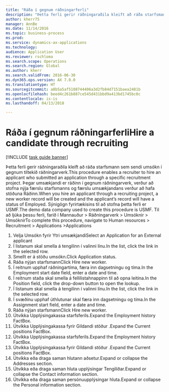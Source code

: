 ```yaml
--- 
title: "Ráða í gegnum ráðningarferli"
description: "Þetta ferli gerir ráðningaraðila kleift að ráða starfsmann sem sendi umsókn í gegnum tiltekið ráðningarverk."
author: kherr75
manager: AnnBe
ms.date: 11/14/2016
ms.topic: business-process
ms.prod: 
ms.service: dynamics-ax-applications
ms.technology: 
audience: Application User
ms.reviewer: rschloma
ms.search.scope: Operations
ms.search.region: Global
ms.author: kherr
ms.search.validFrom: 2016-06-30
ms.dyn365.ops.version: AX 7.0.0
ms.translationtype: HT
ms.sourcegitcommit: a8b5a5af5108744406a3d2fb84d7151baea2481b
ms.openlocfilehash: beed4c261b887ce545d431bbd9a413bd1745bc0c
ms.contentlocale: is-is
ms.lasthandoff: 04/13/2018

---
```

# <a name="hire-a-candidate-through-recruiting"></a><span data-ttu-id="74dcc-103">Ráða í gegnum ráðningarferli</span><span class="sxs-lookup"><span data-stu-id="74dcc-103">Hire a candidate through recruiting</span></span>

[!INCLUDE [task guide banner](../../includes/task-guide-banner.md)]

<span data-ttu-id="74dcc-104">Þetta ferli gerir ráðningaraðila kleift að ráða starfsmann sem sendi umsókn í gegnum tiltekið ráðningarverk.</span><span class="sxs-lookup"><span data-stu-id="74dcc-104">This procedure enables a recruiter to hire an applicant who submitted an application through a specific recruitment project.</span></span> <span data-ttu-id="74dcc-105">Þegar umsækjandi er ráðinn í gegnum ráðningarverk, verður að stofna nýja færslu starfsmanns og færslu umsækjandans verður að hafa stöðuna Ráðinn.</span><span class="sxs-lookup"><span data-stu-id="74dcc-105">When you hire an applicant through a recruiting project, a new worker record will be created and the applicant’s record will have a status of Employed.</span></span> <span data-ttu-id="74dcc-106">Sýnigögn fyrirtækisins til að stofna þetta ferli er USMF.</span><span class="sxs-lookup"><span data-stu-id="74dcc-106">The demo data company used to create this procedure is USMF.</span></span> <span data-ttu-id="74dcc-107">Til að ljúka þessu ferli, farið í Mannauður > Ráðningarverk > Umsóknir > Umsóknir</span><span class="sxs-lookup"><span data-stu-id="74dcc-107">To complete this procedure, navigate to Human resources > Recruitment > Applications >Applications</span></span> 

1. <span data-ttu-id="74dcc-108">Velja Umsókn fyrir Ytri umsækjandi</span><span class="sxs-lookup"><span data-stu-id="74dcc-108">Select an Application for an External applicant</span></span>
2. <span data-ttu-id="74dcc-109">Í listanum skal smella á tengilinn í valinni línu.</span><span class="sxs-lookup"><span data-stu-id="74dcc-109">In the list, click the link in the selected row.</span></span>
3. <span data-ttu-id="74dcc-110">Smellt er á stöðu umsókn.</span><span class="sxs-lookup"><span data-stu-id="74dcc-110">Click Application status.</span></span>
4. <span data-ttu-id="74dcc-111">Ráða nýjan starfsmann</span><span class="sxs-lookup"><span data-stu-id="74dcc-111">Click Hire new worker.</span></span>
5. <span data-ttu-id="74dcc-112">Í reitnum upphaf ráðningartíma, færa inn dagsetningu og tíma.</span><span class="sxs-lookup"><span data-stu-id="74dcc-112">In the Employment start date field, enter a date and time.</span></span>
6. <span data-ttu-id="74dcc-113">Í reitnum staða skal smella á fellilistahnappinn til að opna leitina.</span><span class="sxs-lookup"><span data-stu-id="74dcc-113">In the Position field, click the drop-down button to open the lookup.</span></span>
7. <span data-ttu-id="74dcc-114">Í listanum skal smella á tengilinn í valinni línu.</span><span class="sxs-lookup"><span data-stu-id="74dcc-114">In the list, click the link in the selected row.</span></span>
8. <span data-ttu-id="74dcc-115">Í svæðinu upphaf úthlutunar skal færa inn dagsetningu og tíma.</span><span class="sxs-lookup"><span data-stu-id="74dcc-115">In the Assignment start field, enter a date and time.</span></span>
9. <span data-ttu-id="74dcc-116">Ráða nýjan starfsmann</span><span class="sxs-lookup"><span data-stu-id="74dcc-116">Click Hire new worker.</span></span>
10. <span data-ttu-id="74dcc-117">Útvíkka Upplýsingakassa starfsferils.</span><span class="sxs-lookup"><span data-stu-id="74dcc-117">Expand the Employment history FactBox.</span></span>
11. <span data-ttu-id="74dcc-118">Útvíkka Upplýsingakassa fyrir Gildandi stöður .</span><span class="sxs-lookup"><span data-stu-id="74dcc-118">Expand the Current positions FactBox.</span></span>
12. <span data-ttu-id="74dcc-119">Útvíkka Upplýsingakassa starfsferils.</span><span class="sxs-lookup"><span data-stu-id="74dcc-119">Expand the Employment history FactBox.</span></span>
13. <span data-ttu-id="74dcc-120">Útvíkka Upplýsingakassa fyrir Gildandi stöður .</span><span class="sxs-lookup"><span data-stu-id="74dcc-120">Expand the Current positions FactBox.</span></span>
14. <span data-ttu-id="74dcc-121">Útvíkka eða draga saman hlutann aðsetur.</span><span class="sxs-lookup"><span data-stu-id="74dcc-121">Expand or collapse the Addresses section.</span></span>
15. <span data-ttu-id="74dcc-122">Útvíkka eða draga saman hluta upplýsingar Tengiliðar.</span><span class="sxs-lookup"><span data-stu-id="74dcc-122">Expand or collapse the Contact information section.</span></span>
16. <span data-ttu-id="74dcc-123">Útvíkka eða draga saman persónuupplýsingar hluta.</span><span class="sxs-lookup"><span data-stu-id="74dcc-123">Expand or collapse the Personal information section.</span></span>


